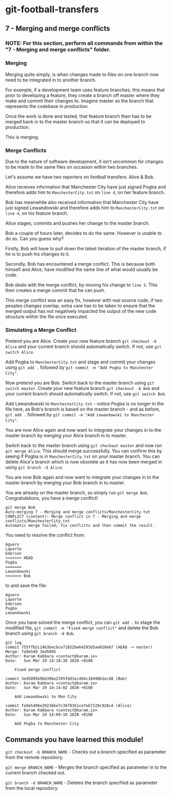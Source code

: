 # git-football-transfers

## 7 - Merging and merge conflicts

### NOTE: For this section, perform all commands from within the "7 - Merging and merge conflicts" folder.

### Merging

Merging quite simply, is when changes made to files on one branch now need to be integrated in to another branch.

For example, if a development team uses feature branches, this means that prior to developing a feature, they create a branch off master where they make and commit their changes to. Imagine master as the branch that represents the codebase in production.

Once the work is done and tested, that feature branch then has to be merged back in to the master branch so that it can be deployed to production.

This is merging.

### Merge Conflicts

Due to the nature of software development, it isn't uncommon for changes to be made to the same files on occasion within two branches.

Let's assume we have two reporters on football transfers. Alice & Bob.

Alice receives information that Manchester City have just signed Pogba and therefore adds him to `ManchesterCity.txt` on `line 4`, on her feature branch.

Bob has meanwhile also received information that Manchester City have just signed Lewandowski and therefore adds him to `ManchesterCity.txt` on `line 4`, on his feature branch.

Alice stages, commits and pushes her change to the master branch.

Bob a couple of hours later, decides to do the same. However is unable to do so. Can you guess why?

Firstly, Bob will have to pull down the latest iteration of the master branch, if he is to push his changes to it.

Secondly, Bob has encountered a merge conflict. This is because both himself and Alice, have modified the same line of what would usually be code.

Bob deals with the merge conflict, by moving his change to `line 5`. This then creates a merge commit that he can push.

This merge conflict was an easy fix, however with real source code, if two peoples changes overlap, extra care has to be taken to ensure that the merged output has not negatively impacted the output of the new code structure within the file once executed.

### Simulating a Merge Conflict

Pretend you are Alice. Create your new feature branch `git checkout -b Alice` and your current branch should automatically switch. If not, use `git switch Alice`.

Add Pogba to `ManchesterCity.txt` and stage and commit your changes using `git add .` followed by `git commit -m "Add Pogba to Manchester City"`.

Now pretend you are Bob. Switch back to the master branch using `git switch master`. Create your new feature branch `git checkout -b Bob` and your current branch should automatically switch. If not, use `git switch Bob`.

Add Lewandowski to `ManchesterCity.txt` - notice Pogba is no longer in the file here, as Bob's branch is based on the master branch - and as before, `git add .` followed by `git commit -m "Add Lewandowski to Manchester City"`.

You are now Alice again and now want to integrate your changes in to the master branch by merging your Alice branch in to master.

Switch back to the master branch using `git checkout master` and now run `git merge Alice`. This should merge successfully. You can confirm this by seeing if Pogba is in `ManchesterCity.txt` on your master branch. You can delete Alice's branch which is now obsolete as it has now been merged in using `git branch -d Alice`.

You are now Bob again and now want to integrate your changes in to the master branch by merging your Bob branch in to master.

You are already on the master branch, so simply run `git merge Bob`. Congratulations, you have a merge conflict!

```git
git merge Bob
Auto-merging 7 - Merging and merge conflicts/ManchesterCity.txt
CONFLICT (content): Merge conflict in 7 - Merging and merge conflicts/ManchesterCity.txt
Automatic merge failed; fix conflicts and then commit the result.
```

You need to resolve the conflict from:

```text
Aguero
Laporte
Ederson
<<<<<<< HEAD
Pogba
=======
Lewandowski
>>>>>>> Bob
```

to and save the file:

```text
Aguero
Laporte
Ederson
Pogba
Lewandowski
```

Once you have solved the merge conflict, you can `git add .` to stage the modified file, `git commit -m "Fixed merge conflict"` and delete the Bob branch using `git branch -d Bob`.

```text
git log
commit 755ffb2c14b3becbce71852be64293d5ae818ebf (HEAD -> master)
Merge: fa9e549 3ed5095
Author: Karam Kabbara <contact@karam.io>
Date:   Sun Mar 29 14:18:30 2020 +0100

    Fixed merge conflict

commit 3ed5095b9bb39be2195fdd1ecdd4c18498b1ecd8 (Bob)
Author: Karam Kabbara <contact@karam.io>
Date:   Sun Mar 29 14:14:02 2020 +0100

    Add Lewandowski to Man City

commit fa9e5496e39236be7c36f0361cefe67129c928cd (Alice)
Author: Karam Kabbara <contact@karam.io>
Date:   Sun Mar 29 14:09:10 2020 +0100

    Add Pogba to Manchester City
```

## Commands you have learned this module!

`git checkout -b BRANCH_NAME` - Checks out a branch specified as parameter from the remote repository.

`git merge BRANCH_NAME` - Merges the branch specified as parameter in to the current branch checked out.

`git branch -d BRANCH_NAME` - Deletes the branch specified as parameter from the local repository.
